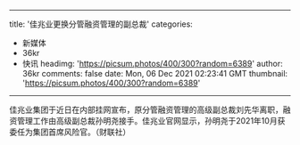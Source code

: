 
---
title: '佳兆业更换分管融资管理的副总裁'
categories: 
 - 新媒体
 - 36kr
 - 快讯
headimg: 'https://picsum.photos/400/300?random=6389'
author: 36kr
comments: false
date: Mon, 06 Dec 2021 02:23:41 GMT
thumbnail: 'https://picsum.photos/400/300?random=6389'
---

<div>   
佳兆业集团于近日在内部挂网宣布，原分管融资管理的高级副总裁刘先华离职，融资管理工作由高级副总裁孙明尧接手。佳兆业官网显示，孙明尧于2021年10月获委任为集团首席风险官。（财联社）  
</div>
            